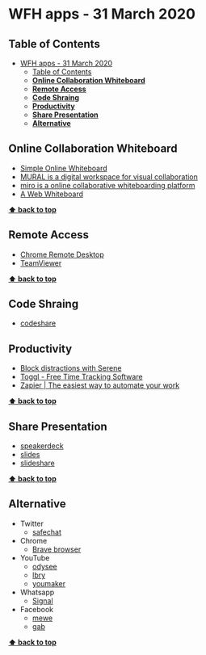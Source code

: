 # WFH apps - 31 March 2020

## Table of Contents

- [WFH apps - 31 March 2020](#wfh-apps---31-march-2020)
  - [Table of Contents](#table-of-contents)
  - [**Online Collaboration Whiteboard**](#online-collaboration-whiteboard)
  - [**Remote Access**](#remote-access)
  - [**Code Shraing**](#code-shraing)
  - [**Productivity**](#productivity)
  - [**Share Presentation**](#share-presentation)
  - [**Alternative**](#alternative)

## **Online Collaboration Whiteboard**

- [Simple Online Whiteboard](https://whiteboardfox.com)
- [MURAL is a digital workspace for visual collaboration](https://mural.co)
- [miro is a online collaborative whiteboarding platform](https://miro.com)
- [A Web Whiteboard](https://awwapp.com/)

**[⬆ back to top](#table-of-contents)**

## **Remote Access**

- [Chrome Remote Desktop](https://remotedesktop.google.com)
- [TeamViewer](https://www.teamviewer.com/en)

**[⬆ back to top](#table-of-contents)**

## **Code Shraing**

- [codeshare](https://codeshare.io)

## **Productivity**

- [Block distractions with Serene](https://sereneapp.com)
- [Toggl - Free Time Tracking Software](https://toggl.com)
- [Zapier | The easiest way to automate your work](https://zapier.com)

**[⬆ back to top](#table-of-contents)**

## **Share Presentation**

- [speakerdeck](https://speakerdeck.com/)
- [slides](https://slides.com/)
- [slideshare](https://www.slideshare.net/)

**[⬆ back to top](#table-of-contents)**

## **Alternative**

- Twitter
  - [safechat](https://safechat.com)
- Chrome
  - [Brave browser](https://brave.com)
- YouTube
  - [odysee](https://odysee.com/)
  - [lbry](https://lbry.tv/)
  - [youmaker](https://www.youmaker.com/)
- Whatsapp
  - [Signal](https://www.signal.org)
- Facebook
  - [mewe](https://mewe.com/)
  - [gab](https://gab.com/)

**[⬆ back to top](#table-of-contents)**
